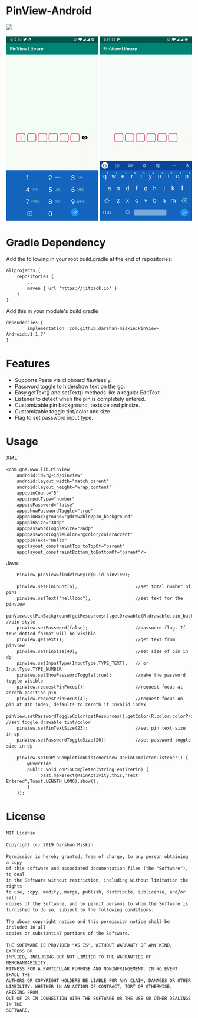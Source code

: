# PinView-Android
[![](https://jitpack.io/v/darshan-miskin/PinView-Android.svg)](https://jitpack.io/#darshan-miskin/PinView-Android)

<!--![alt text](https://github.com/darshan-miskin/PinView-Android/blob/master/imgs/GIF_1559495949954.gif?&v=1024&s=576)
![alt text](https://github.com/darshan-miskin/PinView-Android/blob/master/imgs/GIF_1559496256548.gif?&=1024×576)-->
<img src="https://raw.githubusercontent.com/darshan-miskin/storage/master/GIF_1559739241294.gif" width="250" height="500">  <img src="https://raw.githubusercontent.com/darshan-miskin/storage/master/GIF_1559739158795.gif" width="250" height="500">

# Gradle Dependency 
Add the following in your root build.gradle at the end of repositories:

	allprojects {
		repositories {
			...
			maven { url 'https://jitpack.io' }
		}
	}
 
 Add this in your module's build.gradle 
 
	dependencies {
	        implementation 'com.github.darshan-miskin:PinView-Android:v1.1.7'
	}
  
  # Features
  - Supports Paste via clipboard flawlessly.
  - Password toggle to hide/show text on the go.
  - Easy getText() and setText() methods like a regular EditText.
  - Listener to detect when the pin is completely entered.
  - Customizable pin background, textsize and pinsize.
  - Customizable toggle tint/color and size.
  - Flag to set password input type. 
  
  # Usage
  
  XML:
  
    <com.gne.www.lib.PinView
        android:id="@+id/pinview"
        android:layout_width="match_parent"
        android:layout_height="wrap_content"
        app:pinCount="5"
        app:inputType="number"
        app:isPassword="false"
        app:showPasswordToggle="true"
        app:pinBackground="@drawable/pin_background"
        app:pinSize="30dp"
        app:passwordToggleSize="26dp"
        app:passwordToggleColor="@color/colorAccent"
        app:pinText="Hello"
        app:layout_constraintTop_toTopOf="parent"
        app:layout_constraintBottom_toBottomOf="parent"/>
        
  Java: 


        PinView pinView=findViewById(R.id.pinview);
        
        pinView.setPinCount(6);                      //set total number of pins
        pinView.setText("helllooo");                 //set text for the pinview
        pinView.setPinBackground(getResources().getDrawable(R.drawable.pin_background));  //pin style
        pinView.setPassword(false);                  //password flag. If true dotted format will be visible
        pinView.getText();                           //get text from pinview
        pinView.setPinSize(40);                      //set size of pin in dp
        pinView.setInputType(InputType.TYPE_TEXT);   // or InputType.TYPE_NUMBER
        pinView.setShowPasswordToggle(true);         //make the password toggle visible
        pinView.requestPinFocus();                   //request focus at zeroth position pin
        pinView.requestPinFocus(4);                  //request focus on pin at 4th index, defaults to zeroth if invalid index
        pinView.setPasswordToggleColor(getResources().getColor(R.color.colorPrimary)); //set toggle drawable tint/color
        pinView.setPinTextSize(23);                  //set pin text size in sp
        pinView.setPasswordToggleSize(20);           //set password toggle size in dp
        
        pinView.setOnPinCompletionListener(new OnPinCompletedListener() {
            @Override
            public void onPinCompleted(String entirePin) {
                Toast.makeText(MainActivity.this,"Text Entered",Toast.LENGTH_LONG).show();
            }
        });
	
	
# License

    MIT License

    Copyright (c) 2019 Darshan Miskin

    Permission is hereby granted, free of charge, to any person obtaining a copy
    of this software and associated documentation files (the "Software"), to deal
    in the Software without restriction, including without limitation the rights
    to use, copy, modify, merge, publish, distribute, sublicense, and/or sell
    copies of the Software, and to permit persons to whom the Software is
    furnished to do so, subject to the following conditions:

    The above copyright notice and this permission notice shall be included in all
    copies or substantial portions of the Software.

    THE SOFTWARE IS PROVIDED "AS IS", WITHOUT WARRANTY OF ANY KIND, EXPRESS OR
    IMPLIED, INCLUDING BUT NOT LIMITED TO THE WARRANTIES OF MERCHANTABILITY,
    FITNESS FOR A PARTICULAR PURPOSE AND NONINFRINGEMENT. IN NO EVENT SHALL THE
    AUTHORS OR COPYRIGHT HOLDERS BE LIABLE FOR ANY CLAIM, DAMAGES OR OTHER
    LIABILITY, WHETHER IN AN ACTION OF CONTRACT, TORT OR OTHERWISE, ARISING FROM,
    OUT OF OR IN CONNECTION WITH THE SOFTWARE OR THE USE OR OTHER DEALINGS IN THE
    SOFTWARE.
 
